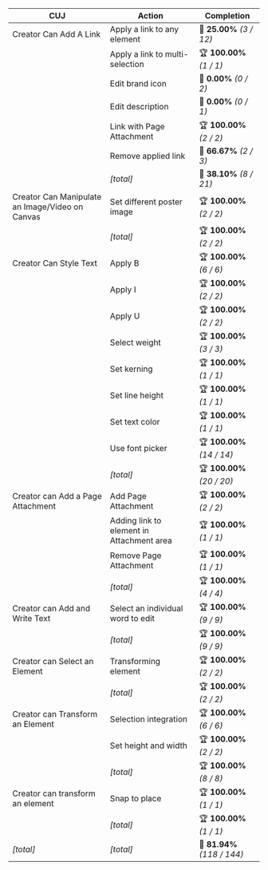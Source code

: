 | **CUJ**                                         | **Action**                                | **Completion**              |
| ----------------------------------------------- | ----------------------------------------- | --------------------------- |
| Creator Can Add A Link                          | Apply a link to any element               | 🚨 **25.00%** *(3 / 12)*    |
|                                                 | Apply a link to multi-selection           | 🏆 **100.00%** *(1 / 1)*    |
|                                                 | Edit brand icon                           | 🚨 **0.00%** *(0 / 2)*      |
|                                                 | Edit description                          | 🚨 **0.00%** *(0 / 1)*      |
|                                                 | Link with Page Attachment                 | 🏆 **100.00%** *(2 / 2)*    |
|                                                 | Remove applied link                       | 🛴 **66.67%** *(2 / 3)*     |
|                                                 | *[total]*                                 | 🚨 **38.10%** *(8 / 21)*    |
| Creator Can Manipulate an Image/Video on Canvas | Set different poster image                | 🏆 **100.00%** *(2 / 2)*    |
|                                                 | *[total]*                                 | 🏆 **100.00%** *(2 / 2)*    |
| Creator Can Style Text                          | Apply B                                   | 🏆 **100.00%** *(6 / 6)*    |
|                                                 | Apply I                                   | 🏆 **100.00%** *(2 / 2)*    |
|                                                 | Apply U                                   | 🏆 **100.00%** *(2 / 2)*    |
|                                                 | Select weight                             | 🏆 **100.00%** *(3 / 3)*    |
|                                                 | Set kerning                               | 🏆 **100.00%** *(1 / 1)*    |
|                                                 | Set line height                           | 🏆 **100.00%** *(1 / 1)*    |
|                                                 | Set text color                            | 🏆 **100.00%** *(1 / 1)*    |
|                                                 | Use font picker                           | 🏆 **100.00%** *(14 / 14)*  |
|                                                 | *[total]*                                 | 🏆 **100.00%** *(20 / 20)*  |
| Creator can Add a Page Attachment               | Add Page Attachment                       | 🏆 **100.00%** *(2 / 2)*    |
|                                                 | Adding link to element in Attachment area | 🏆 **100.00%** *(1 / 1)*    |
|                                                 | Remove Page Attachment                    | 🏆 **100.00%** *(1 / 1)*    |
|                                                 | *[total]*                                 | 🏆 **100.00%** *(4 / 4)*    |
| Creator can Add and Write Text                  | Select an individual word to edit         | 🏆 **100.00%** *(9 / 9)*    |
|                                                 | *[total]*                                 | 🏆 **100.00%** *(9 / 9)*    |
| Creator can Select an Element                   | Transforming element                      | 🏆 **100.00%** *(2 / 2)*    |
|                                                 | *[total]*                                 | 🏆 **100.00%** *(2 / 2)*    |
| Creator can Transform an Element                | Selection integration                     | 🏆 **100.00%** *(6 / 6)*    |
|                                                 | Set height and width                      | 🏆 **100.00%** *(2 / 2)*    |
|                                                 | *[total]*                                 | 🏆 **100.00%** *(8 / 8)*    |
| Creator can transform an element                | Snap to place                             | 🏆 **100.00%** *(1 / 1)*    |
|                                                 | *[total]*                                 | 🏆 **100.00%** *(1 / 1)*    |
| *\[total\]*                                     | *\[total\]*                               | 🛴 **81.94%** *(118 / 144)* |